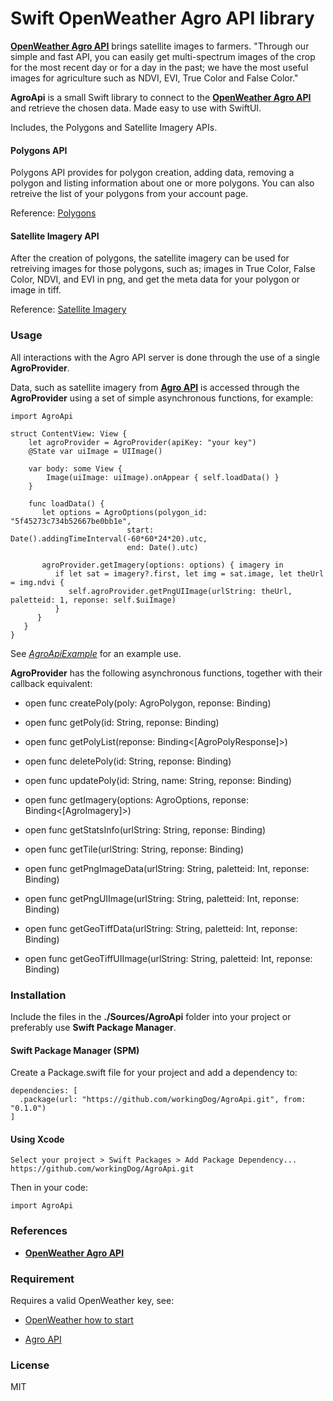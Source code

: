 # Swift OpenWeather Agro API library

[**OpenWeather Agro API**](https://agromonitoring.com/) brings satellite images to farmers. 
"Through our simple and fast API, you can easily get multi-spectrum images of the crop for the most recent day or for a day in the past; we have the most useful images for agriculture such as NDVI, EVI, True Color and False Color."

**AgroApi** is a small Swift library to connect to the [**OpenWeather Agro API**](https://agromonitoring.com/api) and retrieve the chosen data. Made easy to use with SwiftUI.

Includes, the Polygons and Satellite Imagery APIs.

#### Polygons API

Polygons API provides for polygon creation, adding data, removing a polygon and listing information about one or more polygons. 
You can also retreive the list of your polygons from your account page.

Reference: [Polygons](https://agromonitoring.com/api/polygons)

#### Satellite Imagery API

After the creation of polygons, the satellite imagery can be used for retreiving images for those polygons, such as; 
images in True Color, False Color, NDVI, and EVI in png, and get the meta data for your polygon or image in tiff.

Reference: [Satellite Imagery](https://agromonitoring.com/api/images)


### Usage

All interactions with the Agro API server is done through the use of a single **AgroProvider**.

Data, such as satellite imagery from  [**Agro API**](https://agromonitoring.com/api) is accessed through the **AgroProvider** 
using a set of simple asynchronous functions, for example:

    import AgroApi
    
    struct ContentView: View {
        let agroProvider = AgroProvider(apiKey: "your key")
        @State var uiImage = UIImage()
        
        var body: some View {
            Image(uiImage: uiImage).onAppear { self.loadData() }
        }
        
        func loadData() {
           let options = AgroOptions(polygon_id: "5f45273c734b52667be0bb1e",
                              start: Date().addingTimeInterval(-60*60*24*20).utc,
                              end: Date().utc)
    
           agroProvider.getImagery(options: options) { imagery in
              if let sat = imagery?.first, let img = sat.image, let theUrl = img.ndvi {
                 self.agroProvider.getPngUIImage(urlString: theUrl, paletteid: 1, reponse: self.$uiImage)
              }
          }
       }
    }
   
See [*AgroApiExample*](https://github.com/workingDog/AgroApiExample) for an example use.

**AgroProvider** has the following asynchronous functions, together with their callback equivalent:

- open func createPoly(poly: AgroPolygon, reponse: Binding<AgroPolyResponse>)
- open func getPoly(id: String, reponse: Binding<AgroPolyResponse>) 
- open func getPolyList(reponse: Binding<[AgroPolyResponse]>) 
- open func deletePoly(id: String, reponse: Binding<AgroPolyResponse>)
- open func updatePoly(id: String, name: String, reponse: Binding<AgroPolyResponse>)

- open func getImagery(options: AgroOptions, reponse: Binding<[AgroImagery]>) 
- open func getStatsInfo(urlString: String, reponse: Binding<AgroStatsInfo>)
- open func getTile(urlString: String, reponse: Binding<Data>) 
- open func getPngImageData(urlString: String, paletteid: Int, reponse: Binding<Data>) 
- open func getPngUIImage(urlString: String, paletteid: Int, reponse: Binding<UIImage>) 
- open func getGeoTiffData(urlString: String, paletteid: Int, reponse: Binding<Data>)
- open func getGeoTiffUIImage(urlString: String, paletteid: Int, reponse: Binding<UIImage>)
    

### Installation

Include the files in the **./Sources/AgroApi** folder into your project or preferably use **Swift Package Manager**. 

#### Swift Package Manager  (SPM)

Create a Package.swift file for your project and add a dependency to:

    dependencies: [
      .package(url: "https://github.com/workingDog/AgroApi.git", from: "0.1.0")
    ]

#### Using Xcode

    Select your project > Swift Packages > Add Package Dependency...
    https://github.com/workingDog/AgroApi.git

Then in your code:

    import AgroApi
    

### References

-    [**OpenWeather Agro API**](https://agromonitoring.com/api)


### Requirement

Requires a valid OpenWeather key, see:

-    [OpenWeather how to start](https://openweathermap.org/appid)

-    [Agro API](https://agromonitoring.com/api/get)

### License

MIT
